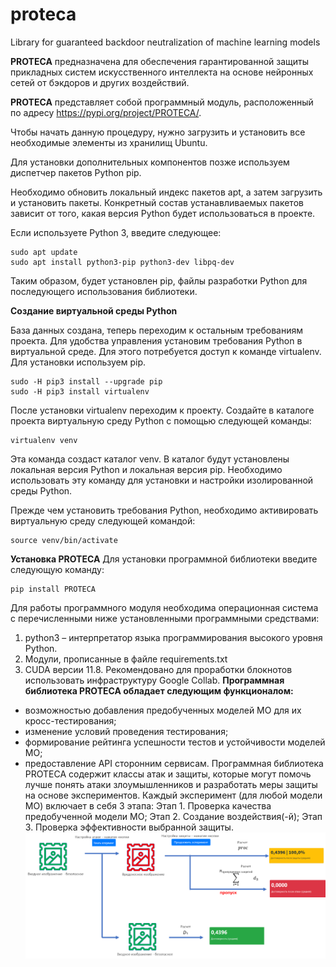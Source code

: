 # proteca
Library for guaranteed backdoor neutralization of machine learning models


**PROTECA** 
предназначена для обеспечения гарантированной защиты прикладных систем искусственного интеллекта на основе нейронных сетей от бэкдоров и других воздействий.  

**PROTECA** представляет собой программный модуль, расположенный по адресу https://pypi.org/project/PROTECA/.

Чтобы начать данную процедуру, нужно загрузить и установить все необходимые элементы из хранилищ Ubuntu. 

Для установки дополнительных компонентов позже используем диспетчер пакетов Python pip.

Необходимо обновить локальный индекс пакетов apt, а затем загрузить и установить пакеты. Конкретный состав устанавливаемых пакетов зависит от того, какая версия Python будет использоваться в проекте.

Если используете Python 3, введите следующее:

```
sudo apt update
sudo apt install python3-pip python3-dev libpq-dev 
```
Таким образом, будет установлен pip, файлы разработки Python для последующего использования библиотеки.



**Создание виртуальной среды Python**

База данных создана, теперь переходим к остальным требованиям проекта. Для удобства управления установим требования Python в виртуальной среде.
Для этого потребуется доступ к команде virtualenv. Для установки используем pip.
```
sudo -H pip3 install --upgrade pip
sudo -H pip3 install virtualenv
```

После установки virtualenv  переходим к проекту.
Создайте в каталоге проекта виртуальную среду Python с помощью следующей команды:
```
virtualenv venv
```
Эта команда создаст каталог venv. В каталог будут установлены локальная версия Python и локальная версия pip. Необходимо использовать эту команду для установки и настройки изолированной среды Python.

Прежде чем установить требования Python, необходимо активировать виртуальную среду следующей командой:
```
source venv/bin/activate
```

**Установка PROTECA**
Для установки программной библиотеки введите следующую команду:
```
pip install PROTECA
```
Для работы программного модуля необходима операционная система c перечисленными ниже установленными программными средствами: 
1. python3 – интерпретатор языка программирования высокого уровня Python.
2. Модули, прописанные в файле requirements.txt
3. CUDA версии 11.8.
Рекомендовано для проработки блокнотов использовать инфраструктуру Google Collab.
**Программная библиотека PROTECA обладает следующим функционалом:**
-	 возможностью добавления предобученных моделей МО для их кросс-тестирования;
-	 изменение условий проведения тестирования;
-	 формирование рейтинга успешности тестов и устойчивости моделей МО;
-	 предоставление API сторонним сервисам.
Программная библиотека PROTECA содержит классы атак и защиты, которые могут помочь лучше понять атаки злоумышленников и разработать меры защиты на основе экспериментов. Каждый эксперимент (для любой модели МО) включает в себя 3 этапа:
Этап 1. Проверка качества предобученной модели МО;
Этап 2. Создание воздействия(-й);
Этап 3. Проверка эффективности выбранной защиты.
![alt text](https://github.com/SadrikA78/proteca/blob/main/img/1.png)